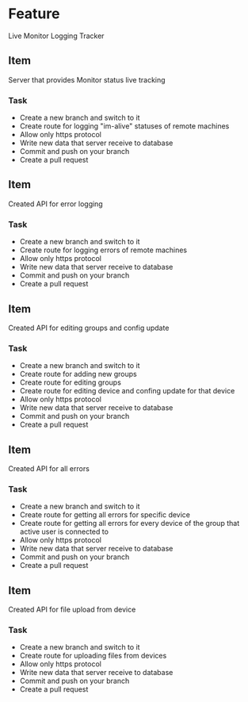 # Feature

Live Monitor Logging Tracker

## Item

Server that provides Monitor status live tracking

### Task

* Create a new branch and switch to it
* Create route for logging "im-alive" statuses of remote machines
* Allow only https protocol
* Write new data that server receive to database
* Commit and push on your branch
* Create a pull request

## Item

Created API for error logging

### Task

* Create a new branch and switch to it
* Create route for logging errors of remote machines
* Allow only https protocol
* Write new data that server receive to database
* Commit and push on your branch
* Create a pull request

## Item

Created API for editing groups and config update

### Task

* Create a new branch and switch to it
* Create route for adding new groups
* Create route for editing groups
* Create route for editing device and confing update for that device
* Allow only https protocol
* Write new data that server receive to database
* Commit and push on your branch
* Create a pull request

## Item

Created API for all errors

### Task

* Create a new branch and switch to it
* Create route for getting all errors for specific device
* Create route for getting all errors for every device of the group that active user is connected to
* Allow only https protocol
* Write new data that server receive to database
* Commit and push on your branch
* Create a pull request

## Item

Created API for file upload from device

### Task

* Create a new branch and switch to it
* Create route for uploading files from devices
* Allow only https protocol
* Write new data that server receive to database
* Commit and push on your branch
* Create a pull request
